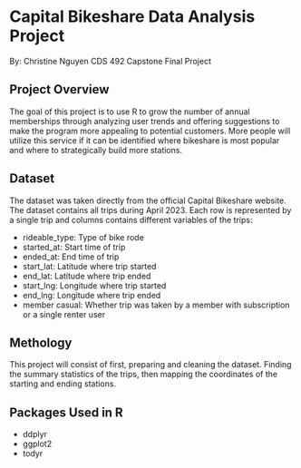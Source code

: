 # Capital Bikeshare Data Analysis Project

By: Christine Nguyen 
CDS 492 Capstone Final Project

## Project Overview

The goal of this project is to use R to grow the number of annual memberships through analyzing user trends and offering suggestions to make the program more appealing to potential customers. More people will utilize this service if it can be identified where bikeshare is most popular and where to strategically build more stations. 

## Dataset

The dataset was taken directly from the official Capital Bikeshare website. The dataset contains all trips during April 2023. Each row is represented by a single trip and columns contains different variables of the trips: 

- rideable_type: Type of bike rode
- started_at: Start time of trip
- ended_at: End time of trip
- start_lat: Latitude where trip started
- end_lat: Latitude where trip ended
- start_lng: Longitude where trip started
- end_lng: Longitude where trip ended
- member casual: Whether trip was taken by a member with subscription or a single renter user

## Methology

This project will consist of first, preparing and cleaning the dataset. Finding the summary statistics of the trips, then mapping the coordinates of the starting and ending stations. 

## Packages Used in R

- ddplyr
- ggplot2
- todyr

